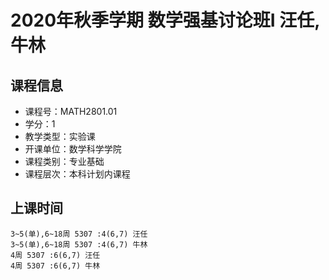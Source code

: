 # 2020年秋季学期 数学强基讨论班I 汪任, 牛林






## 课程信息

- 课程号：MATH2801.01
- 学分：1
- 教学类型：实验课
- 开课单位：数学科学学院
- 课程类别：专业基础
- 课程层次：本科计划内课程

## 上课时间

```
3~5(单),6~18周 5307 :4(6,7) 汪任
3~5(单),6~18周 5307 :4(6,7) 牛林
4周 5307 :6(6,7) 汪任
4周 5307 :6(6,7) 牛林
```

